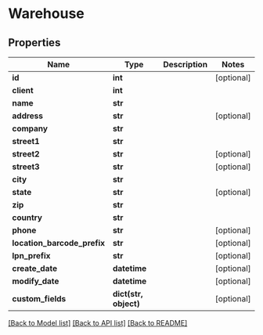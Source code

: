# Warehouse

## Properties
Name | Type | Description | Notes
------------ | ------------- | ------------- | -------------
**id** | **int** |  | [optional] 
**client** | **int** |  | 
**name** | **str** |  | 
**address** | **str** |  | [optional] 
**company** | **str** |  | 
**street1** | **str** |  | 
**street2** | **str** |  | [optional] 
**street3** | **str** |  | [optional] 
**city** | **str** |  | 
**state** | **str** |  | [optional] 
**zip** | **str** |  | 
**country** | **str** |  | 
**phone** | **str** |  | [optional] 
**location_barcode_prefix** | **str** |  | [optional] 
**lpn_prefix** | **str** |  | [optional] 
**create_date** | **datetime** |  | [optional] 
**modify_date** | **datetime** |  | [optional] 
**custom_fields** | **dict(str, object)** |  | [optional] 

[[Back to Model list]](../README.md#documentation-for-models) [[Back to API list]](../README.md#documentation-for-api-endpoints) [[Back to README]](../README.md)


